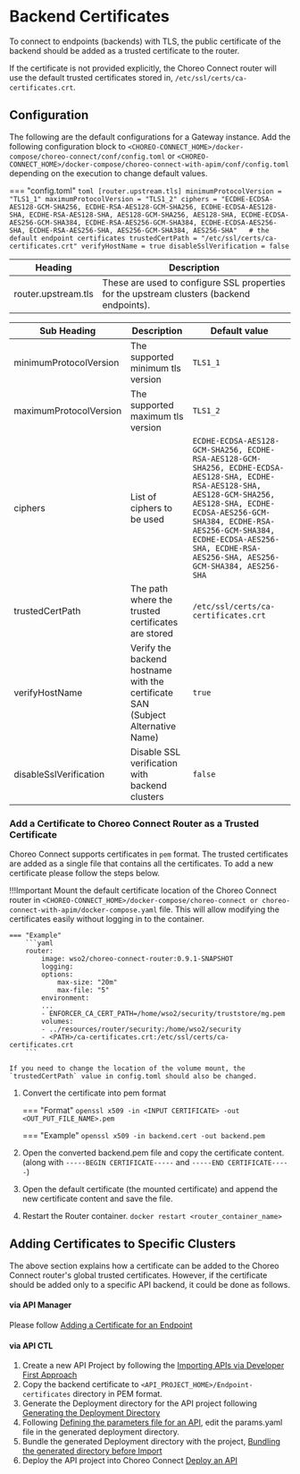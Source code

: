 # Backend Certificates

To connect to endpoints (backends) with TLS, the public certificate of the backend should be added as a trusted certificate to the router.

If the certificate is not provided explicitly, the Choreo Connect router will use the default trusted certificates stored in, `/etc/ssl/certs/ca-certificates.crt`.

## Configuration
The following are the default configurations for a Gateway instance. Add the following configuration block to `<CHOREO-CONNECT_HOME>/docker-compose/choreo-connect/conf/config.toml` or `<CHOREO-CONNECT_HOME>/docker-compose/choreo-connect-with-apim/conf/config.toml` depending on the execution to change default values.

=== "config.toml"
    ``` toml
        [router.upstream.tls]
            minimumProtocolVersion = "TLS1_1"
            maximumProtocolVersion = "TLS1_2"
            ciphers = "ECDHE-ECDSA-AES128-GCM-SHA256, ECDHE-RSA-AES128-GCM-SHA256, ECDHE-ECDSA-AES128-SHA, ECDHE-RSA-AES128-SHA, AES128-GCM-SHA256, AES128-SHA, ECDHE-ECDSA-AES256-GCM-SHA384, ECDHE-RSA-AES256-GCM-SHA384, ECDHE-ECDSA-AES256-SHA, ECDHE-RSA-AES256-SHA, AES256-GCM-SHA384, AES256-SHA"  
            # the default endpoint certificates
            trustedCertPath = "/etc/ssl/certs/ca-certificates.crt"
            verifyHostName = true
            disableSslVerification = false
    ```

|Heading|Description|
|-------|-----------|
|router.upstream.tls|These are used to configure SSL properties for the upstream clusters (backend endpoints).|

| Sub Heading| Description                      | Default value|
|------------|----------------------------------|--------------|
|minimumProtocolVersion|The supported minimum tls version|`TLS1_1`|
|maximumProtocolVersion|The supported maximum tls version|`TLS1_2`|
|ciphers|List of ciphers to be used|`ECDHE-ECDSA-AES128-GCM-SHA256, ECDHE-RSA-AES128-GCM-SHA256, ECDHE-ECDSA-AES128-SHA, ECDHE-RSA-AES128-SHA, AES128-GCM-SHA256, AES128-SHA, ECDHE-ECDSA-AES256-GCM-SHA384, ECDHE-RSA-AES256-GCM-SHA384, ECDHE-ECDSA-AES256-SHA, ECDHE-RSA-AES256-SHA, AES256-GCM-SHA384, AES256-SHA`|
|trustedCertPath|The path where the trusted certificates are stored|`/etc/ssl/certs/ca-certificates.crt`|
|verifyHostName|Verify the backend hostname with the certificate SAN (Subject Alternative Name)|`true`|
|disableSslVerification|Disable SSL verification with backend clusters|`false`|

### Add a Certificate to Choreo Connect Router as a Trusted Certificate
Choreo Connect supports certificates in `pem` format. The trusted certificates are added as a single file that contains all the certificates.
To add a new certificate please follow the steps below.

!!!Important
    Mount the default certificate location of the Choreo Connect router in `<CHOREO-CONNECT_HOME>/docker-compose/choreo-connect or choreo-connect-with-apim/docker-compose.yaml` file. This will allow modifying the certificates easily without logging in to the container.

    === "Example"
        ```yaml
        router:
            image: wso2/choreo-connect-router:0.9.1-SNAPSHOT
            logging:
            options:
                max-size: "20m"
                max-file: "5"
            environment:
            ...
            - ENFORCER_CA_CERT_PATH=/home/wso2/security/truststore/mg.pem
            volumes:
            - ../resources/router/security:/home/wso2/security
            - <PATH>/ca-certificates.crt:/etc/ssl/certs/ca-certificates.crt
        ```

    If you need to change the location of the volume mount, the `trustedCertPath` value in config.toml should also be changed.

1. Convert the certificate into pem format
 
    === "Format"
        ```
        openssl x509 -in <INPUT CERTIFICATE> -out <OUT_PUT_FILE_NAME>.pem
        ```

    === "Example"
        ```
        openssl x509 -in backend.cert -out backend.pem
        ```

2. Open the converted backend.pem file and copy the certificate content. (along with `-----BEGIN CERTIFICATE-----` and `-----END CERTIFICATE-----`)

3. Open the default certificate (the mounted certificate) and append the new certificate content and save the file.
4. Restart the Router container.
    `docker restart <router_container_name>`


## Adding Certificates to Specific Clusters

The above section explains how a certificate can be added to the Choreo Connect router's global trusted certificates. However, if the certificate should be added only to a specific API backend, it could be done as follows.

#### via API Manager

   Please follow [Adding a Certificate for an Endpoint]({{base_path}}/design/endpoints/certificates/#adding-a-certificate-for-an-endpoint)

#### via API CTL

1. Create a new API Project by following the [Importing APIs via Developer First Approach]({{base_path}}/install-and-setup/setup/api-controller/managing-apis-api-products/importing-apis-via-dev-first-approach/)
2. Copy the backend certificate to `<API_PROJECT_HOME>/Endpoint-certificates` directory in PEM format.
3. Generate the Deployment directory for the API project following [Generating the Deployment Directory]({{base_path}}/install-and-setup/setup/api-controller/advanced-topics/configuring-environment-specific-parameters/#generating-the-deployment-directory)
4. Following [Defining the parameters file for an API]({{base_path}}/install-and-setup/setup/api-controller/advanced-topics/configuring-environment-specific-parameters/#defining-the-params-file-for-an-api), edit the params.yaml file in the generated deployment directory.
5. Bundle the generated Deployment directory with the project, [Bundling the generated directory before Import]({{base_path}}/install-and-setup/setup/api-controller/advanced-topics/configuring-environment-specific-parameters/#bundling-the-generated-directory-before-import)
6. Deploy the API project into Choreo Connect [Deploy an API]({{base_path}}/install-and-setup/setup/api-controller/managing-choreo-connect/managing-choreo-connect-with-ctl/#deploy-an-api)
